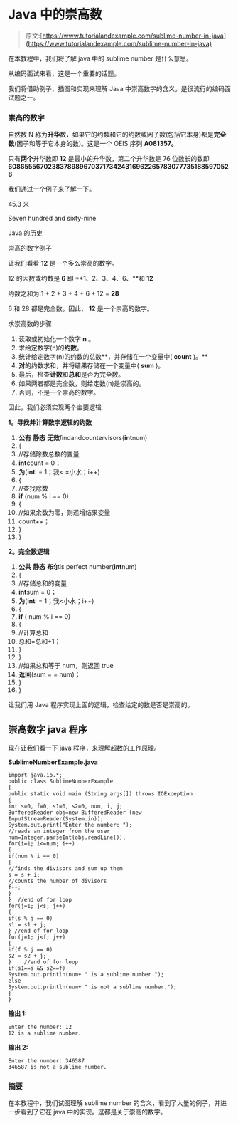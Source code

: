 # Java 中的崇高数

> 原文:[https://www.tutorialandexample.com/sublime-number-in-java](https://www.tutorialandexample.com/sublime-number-in-java)

在本教程中，我们将了解 java 中的 sublime number 是什么意思。

从编码面试来看，这是一个重要的话题。

我们将借助例子、插图和实现来理解 Java 中崇高数字的含义。是很流行的编码面试题之一。

### 崇高的数字

自然数 N 称为**升华**数，如果它的约数和它的约数或因子数(包括它本身)都是**完全数**(因子和等于它本身的数)。这是一个 OEIS 序列 **A081357。**

只有**两个**升华数即 **12** 是最小的升华数，第二个升华数是 76 位数长的数即**6086555670238378989670371734243169622657830777351885970528**

我们通过一个例子来了解一下。

45.3 米

Seven hundred and sixty-nine

Java 的历史

崇高的数字例子

让我们看看 **12** 是一个多么崇高的数字。

12 的因数或约数是 **6** 即 **1、2、3、4、6、**和 **12**

约数之和为:1 + 2 + 3 + 4 + 6 + 12 = **28**

6 和 28 都是完全数。因此， **12** 是一个崇高的数字。

求崇高数的步骤

1.  读取或初始化一个数字 **n** 。
2.  求给定数字(n)的**约数**。
3.  统计给定数字(n)的约数的总数**，并存储在一个变量中( **count** )。**
4.  **对**的约数求和，并将结果存储在一个变量中( **sum** )。
5.  最后，检查**计数**和**总和**是否为完全数。
6.  如果两者都是完全数，则给定数(n)是崇高的。
7.  否则，不是一个崇高的数字。

因此，我们必须实现两个主要逻辑:

**1。寻找并计算数字逻辑的约数**

1.  **公有** **静态** **无效**findandcountervisors(**int**num)
2.  {
3.  //存储除数总数的变量
4.  **int**count = 0；
5.  **为**(**int**I = 1；我< =小水；i++)
6.  {
7.  //查找除数
8.  **if** (num % i == 0)
9.  {
10.  //如果余数为零，则递增结果变量
11.  count++；
12.  }
13.  }

**2。完全数逻辑**

1.  **公共** **静态** **布尔**is perfect number(**int**num)
2.  {
3.  //存储总和的变量
4.  **int**sum = 0；
5.  **为**(**int**I = 1；我<小水；i++)
6.  {
7.  **if** ( num % i == 0)
8.  {
9.  //计算总和
10.  总和=总和+1；
11.  }
12.  }
13.  //如果总和等于 num，则返回 true
14.  **返回**(sum = = num)；
15.  }
16.  }

让我们用 Java 程序实现上面的逻辑，检查给定的数是否是崇高的。

## 崇高数字 java 程序

现在让我们看一下 java 程序，来理解超数的工作原理。

**SublimeNumberExample.java**

```
import java.io.*;  
public class SublimeNumberExample  
{  
public static void main (String args[]) throws IOException  
{  
int s=0, f=0, s1=0, s2=0, num, i, j;  
BufferedReader obj=new BufferedReader (new InputStreamReader(System.in));  
System.out.print("Enter the number: ");  
//reads an integer from the user  
num=Integer.parseInt(obj.readLine());  
for(i=1; i<=num; i++)  
{  
if(num % i == 0)  
{  
//finds the divisors and sum up them      
s = s + i;  
//counts the number of divisors  
f++;  
}  
}  //end of for loop  
for(j=1; j<s; j++)  
{  
if(s % j == 0)  
s1 = s1 + j;  
} //end of for loop  
for(j=1; j<f; j++)  
{  
if(f % j == 0)  
s2 = s2 + j;  
}    //end of for loop  
if(s1==s && s2==f)  
System.out.println(num+ " is a sublime number.");  
else  
System.out.println(num+ " is not a sublime number.");  
}  
} 
```

**输出 1:**

```
Enter the number: 12
12 is a sublime number.
```

**输出 2:**

```
Enter the number: 346587
346587 is not a sublime number.
```

### 摘要

在本教程中，我们试图理解 sublime number 的含义，看到了大量的例子，并进一步看到了它在 java 中的实现。这都是关于崇高的数字。